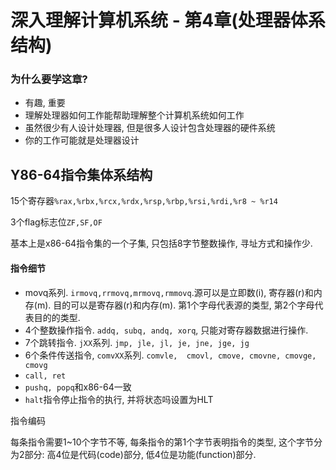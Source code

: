 # 深入理解计算机系统 - 第4章(处理器体系结构)

### 为什么要学这章?

* 有趣, 重要
* 理解处理器如何工作能帮助理解整个计算机系统如何工作
* 虽然很少有人设计处理器, 但是很多人设计包含处理器的硬件系统
* 你的工作可能就是处理器设计

## Y86-64指令集体系结构

15个寄存器`%rax,%rbx,%rcx,%rdx,%rsp,%rbp,%rsi,%rdi,%r8 ~ %r14`

3个flag标志位`ZF,SF,OF`

基本上是x86-64指令集的一个子集, 只包括8字节整数操作, 寻址方式和操作少.

#### 指令细节

* movq系列. `irmovq,rrmovq,mrmovq,rmmovq`.源可以是立即数(i), 寄存器(r)和内存(m). 目的可以是寄存器(r)和内存(m). 第1个字母代表源的类型, 第2个字母代表目的的类型.
* 4个整数操作指令. `addq, subq, andq, xorq`, 只能对寄存器数据进行操作.
* 7个跳转指令. `jXX`系列. `jmp, jle, jl, je, jne, jge, jg`
* 6个条件传送指令, `comvXX`系列. `comvle,  cmovl, cmove, cmovne, cmovge, cmovg`
* `call, ret`
* `pushq, popq`和x86-64一致
* `halt`指令停止指令的执行, 并将状态吗设置为HLT

指令编码

每条指令需要1~10个字节不等, 每条指令的第1个字节表明指令的类型, 这个字节分为2部分: 高4位是代码(code)部分, 低4位是功能(function)部分.